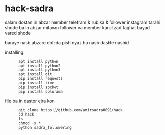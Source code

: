 # hack-sadra

salam dostan in abzar member telefram & rubika & follower instagram
tarahi shode 
ba in abzar mitavan follower va member kanal zad faghat bayad vared shode

baraye nasb abzare ebteda pish nyaz ha nasb dashte nashid

   installing:
   
   
          apt install python
          apt install python2
          apt install python3
          apt install git
          pip install requests
          pip install time
          pip install socket
          pip install colorama


       
       
file ba in dastor ejra kon:

 
          git clone https://github.com/amirsadra0098/hack
          cd hack
          ls
          chmod +x *
          python sadra_followering
